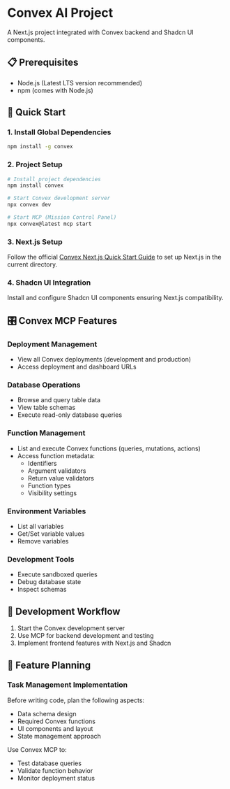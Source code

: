 # Convex AI Project

A Next.js project integrated with Convex backend and Shadcn UI components.

## 📋 Prerequisites

- Node.js (Latest LTS version recommended)
- npm (comes with Node.js)

## 🚀 Quick Start

### 1. Install Global Dependencies

```bash
npm install -g convex
```

### 2. Project Setup

```bash
# Install project dependencies
npm install convex

# Start Convex development server
npx convex dev

# Start MCP (Mission Control Panel)
npx convex@latest mcp start
```

### 3. Next.js Setup

Follow the official [Convex Next.js Quick Start Guide](https://docs.convex.dev/quickstart/nextjs) to set up Next.js in the current directory.

### 4. Shadcn UI Integration

Install and configure Shadcn UI components ensuring Next.js compatibility.

## 🎛️ Convex MCP Features

### Deployment Management
- View all Convex deployments (development and production)
- Access deployment and dashboard URLs

### Database Operations
- Browse and query table data
- View table schemas
- Execute read-only database queries

### Function Management
- List and execute Convex functions (queries, mutations, actions)
- Access function metadata:
  - Identifiers
  - Argument validators
  - Return value validators
  - Function types
  - Visibility settings

### Environment Variables
- List all variables
- Get/Set variable values
- Remove variables

### Development Tools
- Execute sandboxed queries
- Debug database state
- Inspect schemas

## 🔄 Development Workflow

1. Start the Convex development server
2. Use MCP for backend development and testing
3. Implement frontend features with Next.js and Shadcn

## 📝 Feature Planning

### Task Management Implementation
Before writing code, plan the following aspects:
- Data schema design
- Required Convex functions
- UI components and layout
- State management approach

Use Convex MCP to:
- Test database queries
- Validate function behavior
- Monitor deployment status

